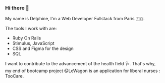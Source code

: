 ### Hi there 👋

My name is Delphine, I'm a Web Developer Fullstack from Paris 🇫🇷.

The tools I work with are:
<ul>
  <li>Ruby On Rails</li>
  <li>Stimulus, JavaScript</li>
  <li>CSS and Figma for the design</li>
  <li>SQL</li>
</ul>

I want to contribute to the advancement of the health field 🩺.
That's why, my end of bootcamp project @LeWagon is an application for liberal nurses : TooCare.
